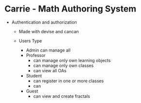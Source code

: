 # Carrie - Math Authoring System

- Authentication and authorization
  - Made with devise and cancan

  - Users Type
    - Admin
      can manage all
    - Professor
      - can manage only own learning objects
      - can manage only own classes
      - can view all OAs
    - Student
      - can register in one or more classes
      - can
    - Guest
      - can view and create fractals
